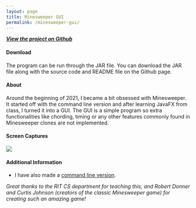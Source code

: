 ```yaml
---
layout: page
title: Minesweeper GUI
permalink: /minesweeper-gui/
---
```


_**[View the project on Github](https://github.com/brainuser5705/minesweeper-gui)**_

#### **Download**
The program can be run through the JAR file. You can download the JAR file along with the source code and README file on the Github page.

#### **About**
Around the beginning of 2021, I became a bit obsessed with Minesweeper. It started off with the command line version and after learning JavaFX from class, I turned it into a GUI. The GUI is a simple program so extra functionalities like chording, timing or any other features commonly found in Minesweeper clones are not implemented. 

#### **Screen Captures**
![](https://i.imgur.com/h7V3gOl.jpeg)

#### **Additional Information**
- I have also made a [command line version](/cmdline-minesweeper/).

*Great thanks to the RIT CS department for teaching this, and Robert Donner and Curtis Johnson (creators of the classic Minesweeper game) for creating such an amazing game!*
